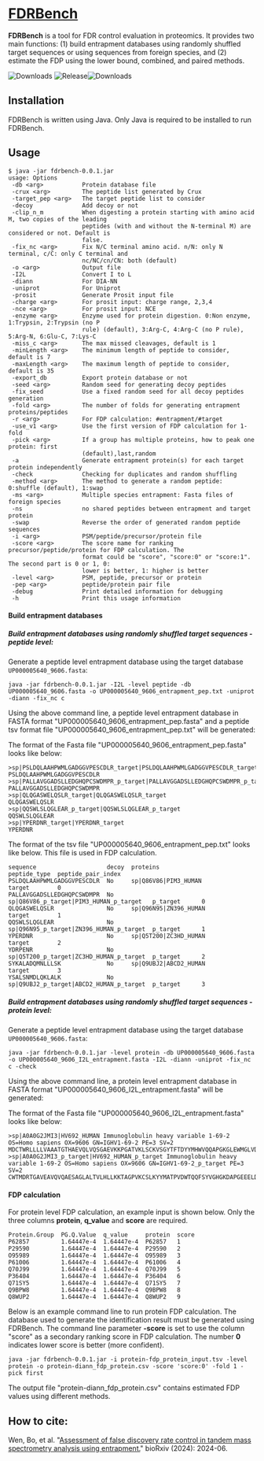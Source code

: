 # [FDRBench](https://doi.org/10.1101/2024.06.01.596967)
**FDRBench** is a tool for FDR control evaluation in proteomics. It provides two main functions: (1) build entrapment databases using randomly shuffled target sequences or using sequences from foreign species, and (2) estimate the FDP using the lower bound, combined, and paired methods.

![Downloads](https://img.shields.io/github/downloads/Noble-Lab/FDRBench/total.svg) ![Release](https://img.shields.io/github/release/Noble-Lab/FDRBench.svg)![Downloads](https://img.shields.io/github/downloads/Noble-Lab/FDRBench/latest/total)

## Installation

FDRBench is written using Java. Only Java is required to be installed to run FDRBench.

## Usage

```
$ java -jar fdrbench-0.0.1.jar
usage: Options
 -db <arg>           Protein database file
 -crux <arg>         The peptide list generated by Crux
 -target_pep <arg>   The target peptide list to consider
 -decoy              Add decoy or not
 -clip_n_m           When digesting a protein starting with amino acid M, two copies of the leading
                     peptides (with and without the N-terminal M) are considered or not. Default is
                     false.
 -fix_nc <arg>       Fix N/C terminal amino acid. n/N: only N terminal, c/C: only C terminal and
                     nc/NC/cn/CN: both (default)
 -o <arg>            Output file
 -I2L                Convert I to L
 -diann              For DIA-NN
 -uniprot            For Uniprot
 -prosit             Generate Prosit input file
 -charge <arg>       For prosit input: charge range, 2,3,4
 -nce <arg>          For prosit input: NCE
 -enzyme <arg>       Enzyme used for protein digestion. 0:Non enzyme, 1:Trypsin, 2:Trypsin (no P
                     rule) (default), 3:Arg-C, 4:Arg-C (no P rule), 5:Arg-N, 6:Glu-C, 7:Lys-C
 -miss_c <arg>       The max missed cleavages, default is 1
 -minLength <arg>    The minimum length of peptide to consider, default is 7
 -maxLength <arg>    The maximum length of peptide to consider, default is 35
 -export_db          Export protein database or not
 -seed <arg>         Random seed for generating decoy peptides
 -fix_seed           Use a fixed random seed for all decoy peptides generation
 -fold <arg>         The number of folds for generating entrapment proteins/peptides
 -r <arg>            For FDP calculation: #entrapment/#target
 -use_v1 <arg>       Use the first version of FDP calculation for 1-fold
 -pick <arg>         If a group has multiple proteins, how to peak one protein: first
                     (default),last,random
 -a                  Generate entrapment protein(s) for each target protein independently
 -check              Checking for duplicates and random shuffling
 -method <arg>       The method to generate a random peptide: 0:shuffle (default), 1:swap
 -ms <arg>           Multiple species entrapment: Fasta files of foreign species
 -ns                 no shared peptides between entrapment and target protein
 -swap               Reverse the order of generated random peptide sequences
 -i <arg>            PSM/peptide/precursor/protein file
 -score <arg>        The score name for ranking precursor/peptide/protein for FDP calculation. The
                     format could be "score", "score:0" or "score:1". The second part is 0 or 1, 0:
                     lower is better, 1: higher is better
 -level <arg>        PSM, peptide, precursor or protein
 -pep <arg>          peptide/protein pair file
 -debug              Print detailed information for debugging
 -h                  Print this usage information
```

#### Build entrapment databases

##### Build entrapment databases using randomly shuffled target sequences - peptide level:

Generate a peptide level entrapment database using the target database `UP000005640_9606.fasta`:
```shell
java -jar fdrbench-0.0.1.jar -I2L -level peptide -db UP000005640_9606.fasta -o UP000005640_9606_entrapment_pep.txt -uniprot -diann -fix_nc c
```
Using the above command line, a peptide level entrapment database in FASTA format "UP000005640_9606_entrapment_pep.fasta" and a peptide tsv format file "UP000005640_9606_entrapment_pep.txt" will be generated:

The format of the Fasta file "UP000005640_9606_entrapment_pep.fasta" looks like below:
```
>sp|PSLDQLAAHPWMLGADGGVPESCDLR_target|PSLDQLAAHPWMLGADGGVPESCDLR_target
PSLDQLAAHPWMLGADGGVPESCDLR
>sp|PALLAVGGADSLLEDGHQPCSWDMPR_p_target|PALLAVGGADSLLEDGHQPCSWDMPR_p_target
PALLAVGGADSLLEDGHQPCSWDMPR
>sp|QLQGASWELQSLR_target|QLQGASWELQSLR_target
QLQGASWELQSLR
>sp|QQSWLSLQGLEAR_p_target|QQSWLSLQGLEAR_p_target
QQSWLSLQGLEAR
>sp|YPERDNR_target|YPERDNR_target
YPERDNR
```

The format of the tsv file "UP000005640_9606_entrapment_pep.txt" looks like below. This file is used in FDP calculation.

```
sequence                    decoy  proteins                                 peptide_type  peptide_pair_index
PSLDQLAAHPWMLGADGGVPESCDLR  No     sp|Q86V86|PIM3_HUMAN                     target        0
PALLAVGGADSLLEDGHQPCSWDMPR  No     sp|Q86V86_p_target|PIM3_HUMAN_p_target   p_target      0
QLQGASWELQSLR               No     sp|Q96N95|ZN396_HUMAN                    target        1
QQSWLSLQGLEAR               No     sp|Q96N95_p_target|ZN396_HUMAN_p_target  p_target      1
YPERDNR                     No     sp|Q5T200|ZC3HD_HUMAN                    target        2
YDRPENR                     No     sp|Q5T200_p_target|ZC3HD_HUMAN_p_target  p_target      2
SYKALADQMNLLLSK             No     sp|Q9UBJ2|ABCD2_HUMAN                    target        3
YSALSNMDLQKLALK             No     sp|Q9UBJ2_p_target|ABCD2_HUMAN_p_target  p_target      3
```

##### Build entrapment databases using randomly shuffled target sequences - protein level:

Generate a peptide level entrapment database using the target database `UP000005640_9606.fasta`:
```shell
java -jar fdrbench-0.0.1.jar -level protein -db UP000005640_9606.fasta -o UP000005640_9606_I2L_entrapment.fasta -I2L -diann -uniprot -fix_nc c -check
```
Using the above command line, a protein level entrapment database in FASTA format "UP000005640_9606_I2L_entrapment.fasta" will be generated:

The format of the Fasta file "UP000005640_9606_I2L_entrapment.fasta" looks like below:
```
>sp|A0A0G2JMI3|HV692_HUMAN Immunoglobulin heavy variable 1-69-2 OS=Homo sapiens OX=9606 GN=IGHV1-69-2 PE=3 SV=2
MDCTWRLLLLVAAATGTHAEVQLVQSGAEVKKPGATVKLSCKVSGYTFTDYYMHWVQQAPGKGLEWMGLVDPEDGETLYAEKFQGRVTLTADTSTDTAYMELSSLRSEDTAVYYCAT
>sp|A0A0G2JMI3_p_target|HV692_HUMAN_p_target Immunoglobulin heavy variable 1-69-2 OS=Homo sapiens OX=9606 GN=IGHV1-69-2_p_target PE=3 SV=2
CWTMDRTGAVEAVQVQAESAGLALTVLHLLKKTAGPVKCSLKYYMATPVDWTQQFSYVGHGKDAPGEEELDVMEGLGYLWTKQFGREAMLTLADYVLDSTTSTSTRDVTACESAYYT
```

#### FDP calculation

For protein level FDP calculation, an example input is shown below. Only the three columns **protein**, **q_value** and **score** are required.

```
Protein.Group  PG.Q.Value  q_value     protein  score
P62857         1.64447e-4  1.64447e-4  P62857   1
P29590         1.64447e-4  1.64447e-4  P29590   2
O95989         1.64447e-4  1.64447e-4  O95989   3
P61006         1.64447e-4  1.64447e-4  P61006   4
Q70J99         1.64447e-4  1.64447e-4  Q70J99   5
P36404         1.64447e-4  1.64447e-4  P36404   6
Q71SY5         1.64447e-4  1.64447e-4  Q71SY5   7
Q9BPW8         1.64447e-4  1.64447e-4  Q9BPW8   8
Q8WUP2         1.64447e-4  1.64447e-4  Q8WUP2   9
```

Below is an example command line to run protein FDP calculation. The database used to generate the identification result must be generated using FDRBench. The command line parameter **-score** is set to use the column "score" as a secondary ranking score in FDP calculation. The number **0** indicates lower score is better (more confident).

```shell
java -jar fdrbench-0.0.1.jar -i protein-fdp_protein_input.tsv -level protein -o protein-diann_fdp_protein.csv -score 'score:0' -fold 1 -pick first
```

The output file "protein-diann_fdp_protein.csv" contains estimated FDP values using different methods.

## How to cite:

Wen, Bo, et al. "[Assessment of false discovery rate control in tandem mass spectrometry analysis using entrapment.](https://doi.org/10.1101/2024.06.01.596967)" bioRxiv (2024): 2024-06.



